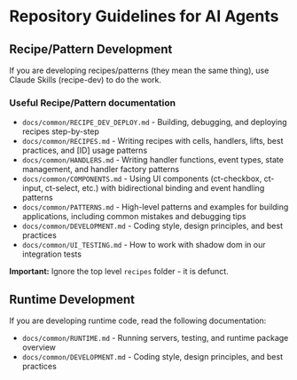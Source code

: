 # Repository Guidelines for AI Agents

## Recipe/Pattern Development

If you are developing recipes/patterns (they mean the same thing), use Claude
Skills (recipe-dev) to do the work.

### Useful Recipe/Pattern documentation

- `docs/common/RECIPE_DEV_DEPLOY.md` - Building, debugging, and deploying
  recipes step-by-step
- `docs/common/RECIPES.md` - Writing recipes with cells, handlers, lifts, best
  practices, and [ID] usage patterns
- `docs/common/HANDLERS.md` - Writing handler functions, event types, state
  management, and handler factory patterns
- `docs/common/COMPONENTS.md` - Using UI components (ct-checkbox, ct-input,
  ct-select, etc.) with bidirectional binding and event handling patterns
- `docs/common/PATTERNS.md` - High-level patterns and examples for building
  applications, including common mistakes and debugging tips
- `docs/common/DEVELOPMENT.md` - Coding style, design principles, and best
  practices
- `docs/common/UI_TESTING.md` - How to work with shadow dom in our integration
  tests

**Important:** Ignore the top level `recipes` folder - it is defunct.

## Runtime Development

If you are developing runtime code, read the following documentation:

- `docs/common/RUNTIME.md` - Running servers, testing, and runtime package
  overview
- `docs/common/DEVELOPMENT.md` - Coding style, design principles, and best
  practices
